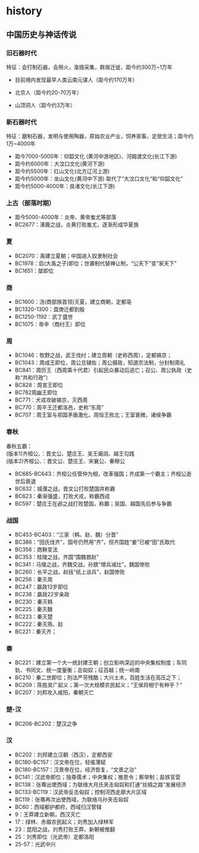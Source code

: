 # history

## 中国历史与神话传说

### 旧石器时代

特征：会打制石器，会用火，渔猎采集，群居迁徙，距今约300万~1万年

- 目前境内发现最早人类云南元谋人（距今约170万年）

- 北京人（距今约20-70万年）

- 山顶洞人（距今约3万年）
<!--rehype:className=style-timeline-->

### 新石器时代

特征：磨制石器，发明与使用陶器，原始农业产业，饲养家畜，定居生活；距今约1万~4000年
- 距今7000-5000年：仰韶文化 (黄河中游地区)、河姆渡文化(长江下游)
- 距今约6000年：大汶口文化(黄河下游)
- 距今约5500年：红山文化(北方辽河上游)
- 距今约5000年：龙山文化(黄河中下游) 取代了“大汶口文化”和“仰韶文化”
- 距今约5000-4000年：良渚文化(长江下游)
<!--rehype:className=style-timeline-->

### 上古（部落时期）

- 距今5000-4000年：炎帝、黄帝蚩尤等部落
- BC2677：涿鹿之战，炎黄打败蚩尤，逐渐形成华夏族
<!--rehype:className=style-timeline-->

### 夏
- BC2070：禹建立夏朝；中国进入奴隶制社会
- BC1978：启(大禹之子)即位；世袭制代替禅让制，“公天下”变“家天下”
- BC1651：桀即位
<!--rehype:className=style-timeline-->

### 商
- BC1600：汤(商部族首领)灭夏，建立商朝，定都亳
- BC1320-1300：盘庚迁都到殷
- BC1250-1192：武丁盛世
- BC1075：帝辛（商纣王）即位
<!--rehype:className=style-timeline-->

### 周
- BC1046：牧野之战，武王伐纣；建立周朝（史称西周），定都镐京；
- BC1043：周成王即位，周公旦辅佐；周公摄政，知道宗法制，分封制周礼
- BC841：周厉王（西周第十代君）引起民众暴动后逃亡；召公、周公执政（史称“共和行政”）
- BC828：周宣王即位
- BC782周幽王即位
- BC771：犬戎攻破镐京，灭西周
- BC770：周平王迁都洛邑，史称“东周”
- BC707：周王室与郑国矛盾激化，周恒王败北；王室衰微，诸侯争霸
<!--rehype:className=style-timeline-->

### 春秋

春秋五霸：
<br />
(版本1)齐桓公、：晋文公、楚庄王、吴王阖闾、越王勾践
<br />
(版本2)齐桓公、：晋文公、楚庄王、宋襄公、秦穆公

- BC685-BC643：齐桓公任管仲为相，改革强国；齐成第一个霸主；齐桓公逝世后衰退
- BC632：城濮之战，晋文公打败楚国并称霸
- BC623：秦渐强盛，打败犬戎，称霸西戎
- BC597：楚庄王在邲之战打败楚国，称霸；吴国、越国先后参与争霸
<!--rehype:className=style-timeline-->

### 战国
- BC453-BC403：“三家（韩、赵、魏）分晋”
- BC386：“田氏伐齐”，国号仍然用“齐”，但齐国姓“姜”已被“田”氏取代
- BC356：商鞅变法
- BC353：桂陵之战，齐国“围魏救赵”
- BC341：马陵之战，齐魏交战，孙膑“增兵减灶”，魏国惨败
- BC260：长平之战，赵括“纸上谈兵”，赵国惨败
- BC256：秦灭周
- BC247：嬴政13岁即位
- BC238：嬴政22岁亲政
- BC230：秦灭韩
- BC225：秦灭魏
- BC223：秦灭楚
- BC222：秦灭燕、赵
- BC221：秦灭齐；
<!--rehype:className=style-timeline-->

### 秦
- BC221：建立第一个大一统封建王朝；创立影响深远的中央集权制度；车同轨、书同文、统一度量衡；击匈奴；征百越；统一岭南
- BC210：秦二世即位；刑法严苛残酷；大兴土木，百姓生活在高压之下；
- BC209：陈胜吴广起义；第一次大规模农民起义；“王侯将相宁有种乎？”
- BC207：刘邦攻入咸阳，秦朝灭亡
<!--rehype:className=style-timeline-->

### 楚-汉
- BC206-BC202：楚汉之争
<!--rehype:className=style-timeline-->

### 汉
- BC202：刘邦建立汉朝（西汉），定都西安
- BC180-BC157：汉文帝在位，轻徭薄赋
- BC180-BC157：汉景帝在位，经济恢复，“文景之治”
- BC141：汉武帝即位；独尊儒术；中央集权；推恩令；察举制；盐铁官营
- BC138：张骞出使西域；为联络大月氏夹击匈奴和打通“丝绸之路”发展经济
- BC133-BC119：汉武帝反击匈奴；控制河西走廊大片区域
- BC119：张骞再次出使西域，为联络乌孙夹击匈奴
- BC60：西域都护都府，西域归汉管辖
- 9：王莽建立新朝，西汉灭亡
- 17：绿林、赤眉农民起义；刘秀加入绿林军
- 23：昆阳之战，刘秀打败王莽，新朝被推翻
- 25：刘秀即位（光武帝）定都洛阳
- 25-57：光武中兴
<!--rehype:className=style-timeline-->
